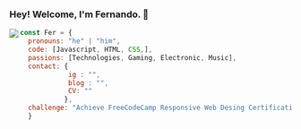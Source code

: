 ### Hey! Welcome, I'm Fernando. 👋
<img align="left" src="https://i.ibb.co/KsCBFJQ/59bf96fde108d05bbaa2f096de0934d5.gif" />

```js
const Fer = {
  pronouns: "he" | "him",
  code: [Javascript, HTML, CSS,],
  passions: [Technologies, Gaming, Electronic, Music],
  contact: {
            ig : "",
            blog : "",
            CV: ""
           },
  challenge: "Achieve FreeCodeCamp Responsive Web Desing Certification & JavaScript Algorithms and Data Structures",
  } 
```


